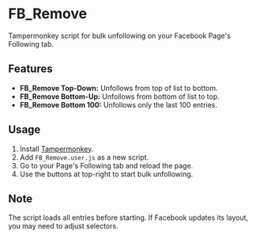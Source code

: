 # FB_Remove

Tampermonkey script for bulk unfollowing on your Facebook Page's Following tab.

## Features

- **FB_Remove Top-Down:** Unfollows from top of list to bottom.
- **FB_Remove Bottom-Up:** Unfollows from bottom of list to top.
- **FB_Remove Bottom 100:** Unfollows only the last 100 entries.
  
## Usage

1. Install [Tampermonkey](https://www.tampermonkey.net/).
2. Add `FB_Remove.user.js` as a new script.
3. Go to your Page's Following tab and reload the page.
4. Use the buttons at top-right to start bulk unfollowing.

## Note

The script loads all entries before starting. If Facebook updates its layout, you may need to adjust selectors.
